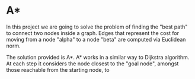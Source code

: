 # A* 

In this project we are going to solve the problem of finding the "best path" to connect two nodes inside a graph.
Edges that represent the cost for moving from a node "alpha" to a node "beta" are computed via Euclidean norm.

The solution provided is A*. A* works in a similar way to Dijkstra algorithm. At each step it considers the node closest to the "goal node", amongst those reachable from the starting node, to
